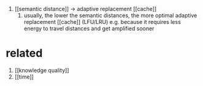 1. [[semantic distance]] → adaptive replacement [[cache]]
	1. usually, the lower the semantic distances, the more optimal adaptive replacement [[cache]] (LFU/LRU) e.g. because it requires less energy to travel distances and get amplified sooner
# related
1. [[knowledge quality]]
2. [[time]]